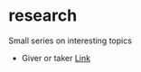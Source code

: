 # research
Small series on interesting topics



- Giver or taker [Link](./Givers_Takers_Matchers/README.md)